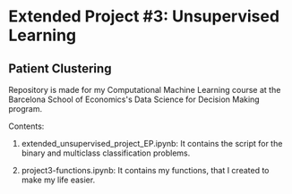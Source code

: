 # Extended Project #3: Unsupervised Learning
## Patient Clustering
Repository is made for my Computational Machine Learning course at the Barcelona School of Economics's Data Science for Decision Making program. 

Contents:

1. extended_unsupervised_project_EP.ipynb: It contains the script for the binary and multiclass classification problems.

2. project3-functions.ipynb: It contains my functions, that I created to make my life easier.
